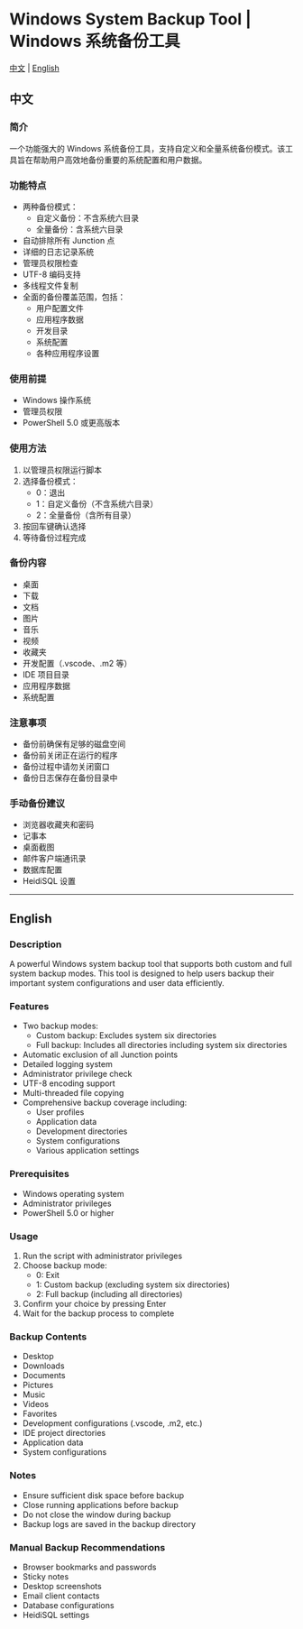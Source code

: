 # Windows System Backup Tool | Windows 系统备份工具

[中文](#chinese) | [English](#english)

<a name="chinese"></a>
## 中文

### 简介
一个功能强大的 Windows 系统备份工具，支持自定义和全量系统备份模式。该工具旨在帮助用户高效地备份重要的系统配置和用户数据。

### 功能特点
- 两种备份模式：
  - 自定义备份：不含系统六目录
  - 全量备份：含系统六目录
- 自动排除所有 Junction 点
- 详细的日志记录系统
- 管理员权限检查
- UTF-8 编码支持
- 多线程文件复制
- 全面的备份覆盖范围，包括：
  - 用户配置文件
  - 应用程序数据
  - 开发目录
  - 系统配置
  - 各种应用程序设置

### 使用前提
- Windows 操作系统
- 管理员权限
- PowerShell 5.0 或更高版本

### 使用方法
1. 以管理员权限运行脚本
2. 选择备份模式：
   - 0：退出
   - 1：自定义备份（不含系统六目录）
   - 2：全量备份（含所有目录）
3. 按回车键确认选择
4. 等待备份过程完成

### 备份内容
- 桌面
- 下载
- 文档
- 图片
- 音乐
- 视频
- 收藏夹
- 开发配置（.vscode、.m2 等）
- IDE 项目目录
- 应用程序数据
- 系统配置

### 注意事项
- 备份前确保有足够的磁盘空间
- 备份前关闭正在运行的程序
- 备份过程中请勿关闭窗口
- 备份日志保存在备份目录中

### 手动备份建议
- 浏览器收藏夹和密码
- 记事本
- 桌面截图
- 邮件客户端通讯录
- 数据库配置
- HeidiSQL 设置

---

<a name="english"></a>
## English

### Description
A powerful Windows system backup tool that supports both custom and full system backup modes. This tool is designed to help users backup their important system configurations and user data efficiently.

### Features
- Two backup modes:
  - Custom backup: Excludes system six directories
  - Full backup: Includes all directories including system six directories
- Automatic exclusion of all Junction points
- Detailed logging system
- Administrator privilege check
- UTF-8 encoding support
- Multi-threaded file copying
- Comprehensive backup coverage including:
  - User profiles
  - Application data
  - Development directories
  - System configurations
  - Various application settings

### Prerequisites
- Windows operating system
- Administrator privileges
- PowerShell 5.0 or higher

### Usage
1. Run the script with administrator privileges
2. Choose backup mode:
   - 0: Exit
   - 1: Custom backup (excluding system six directories)
   - 2: Full backup (including all directories)
3. Confirm your choice by pressing Enter
4. Wait for the backup process to complete

### Backup Contents
- Desktop
- Downloads
- Documents
- Pictures
- Music
- Videos
- Favorites
- Development configurations (.vscode, .m2, etc.)
- IDE project directories
- Application data
- System configurations

### Notes
- Ensure sufficient disk space before backup
- Close running applications before backup
- Do not close the window during backup
- Backup logs are saved in the backup directory

### Manual Backup Recommendations
- Browser bookmarks and passwords
- Sticky notes
- Desktop screenshots
- Email client contacts
- Database configurations
- HeidiSQL settings 